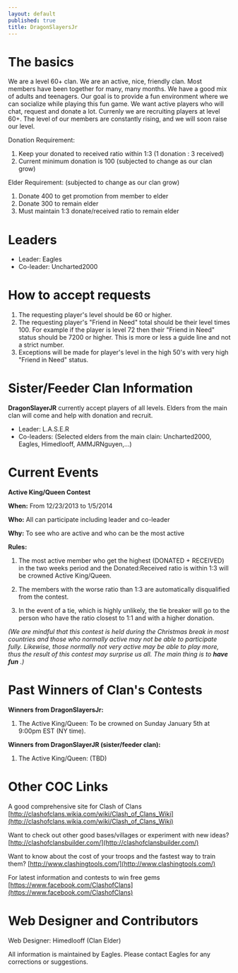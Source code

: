 ```yaml
---
layout: default
published: true
title: DragonSlayersJr
---
```


# The basics

We are a level 60+ clan. We are an active, nice, friendly clan.  Most members have been together for many, many months. We have a good mix of adults and teenagers. Our goal is to provide a fun environment where we can socialize while playing this fun game. We want active players who will chat, request and donate a lot. Currenly we are recruiting players at level 60+. The level of our members are constantly rising, and we will soon raise our level.

Donation Requirement: 

1. Keep your donated to received ratio within 1:3 (1 donation : 3 received)
2. Current minimum donation is 100 (subjected to change as our clan grow)

Elder Requirement:  (subjected to change as our clan grow)

1. Donate 400 to get promotion from member to elder
2. Donate 300 to remain elder
3. Must maintain 1:3 donate/received ratio to remain elder

# Leaders

- Leader:    Eagles
- Co-leader: Uncharted2000

# How to accept requests

1. The requesting player's level should be 60 or higher.
2. The requesting player's "Friend in Need" total should be their level times 100. For example if the player is level 72 then their "Friend in Need" status should be 7200 or higher.  This is more or less a guide line and not a strict number.
3. Exceptions will be made for player's level in the high 50's with very high "Friend in Need" status.

# Sister/Feeder Clan Information

**DragonSlayerJR** currently accept players of all levels.  Elders from the main clan will come and help with donation and recruit.

- Leader: L.A.S.E.R
- Co-leaders: (Selected elders from the main clain: Uncharted2000, Eagles, Himedlooff, AMMJRNguyen,...)

# Current Events

**Active King/Queen Contest**

**When:** From 12/23/2013 to 1/5/2014

**Who:** All can participate including leader and co-leader

**Why:** To see who are active and who can be the most active

**Rules:** 

1. The most active member who get the highest (DONATED + RECEIVED) in the two weeks period and the Donated:Received ratio is within 1:3 will be crowned Active King/Queen.  

2. The members with the worse ratio than 1:3 are automatically disqualified from the contest.  

3. In the event of a tie, which is highly unlikely, the tie breaker will go to the person who have the ratio closest to 1:1 and with a higher donation.

*(We are mindful that this contest is held during the Christmas break in most countries and those who normally active may not be able to participate fully.  Likewise, those normally not very active may be able to play more, thus the result of this contest may surprise us all.  The main thing is to* ***have fun*** *.)*

# Past Winners of Clan's Contests

**Winners from DragonSlayersJr:**

1. The Active King/Queen: To be crowned on Sunday January 5th at 9:00pm EST (NY time).

**Winners from DragonSlayerJR (sister/feeder clan):**

1. The Active King/Queen: (TBD)

# Other COC Links

A good comprehensive site for Clash of Clans
[http://clashofclans.wikia.com/wiki/Clash_of_Clans_Wiki](http://clashofclans.wikia.com/wiki/Clash_of_Clans_Wiki)

Want to check out other good bases/villages or experiment with new ideas?
[http://clashofclansbuilder.com/](http://clashofclansbuilder.com/)

Want to know about the cost of your troops and the fastest way to train them?
[http://www.clashingtools.com/](http://www.clashingtools.com/)

For latest information and contests to win free gems
[https://www.facebook.com/ClashofClans](https://www.facebook.com/ClashofClans)

# Web Designer and Contributors

Web Designer: Himedlooff (Clan Elder)

All information is maintained by Eagles.  Please contact Eagles for any corrections or suggestions.
